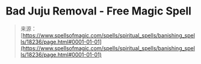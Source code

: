 <!--yml
category: 未分类
date: 2024-06-12 18:59:45
-->

# Bad Juju Removal - Free Magic Spell

> 来源：[https://www.spellsofmagic.com/spells/spiritual_spells/banishing_spells/18236/page.html#0001-01-01](https://www.spellsofmagic.com/spells/spiritual_spells/banishing_spells/18236/page.html#0001-01-01)